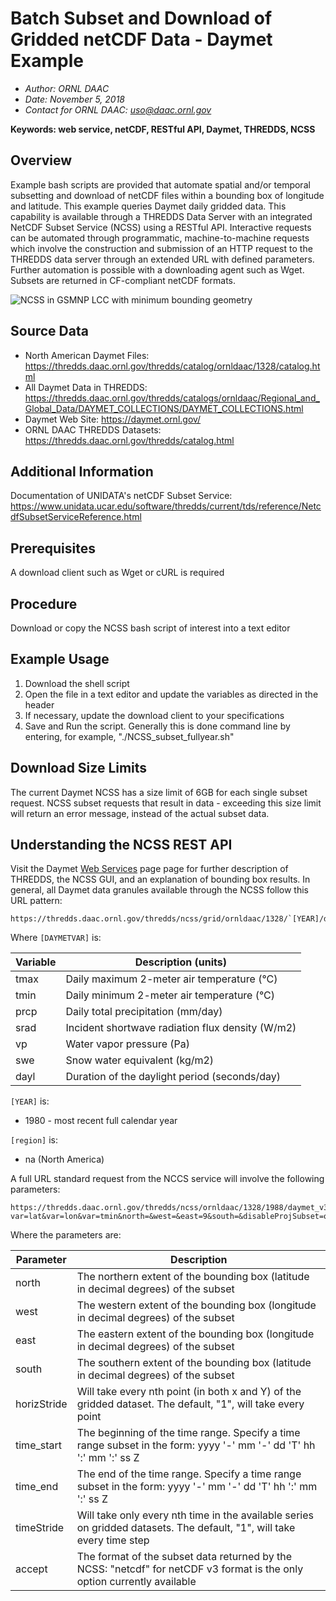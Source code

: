 # Batch Subset and Download of Gridded netCDF Data - Daymet Example

- *Author: ORNL DAAC*
- *Date: November 5, 2018*
- *Contact for ORNL DAAC: uso@daac.ornl.gov*

**Keywords: web service, netCDF, RESTful API, Daymet, THREDDS, NCSS**

## Overview

Example bash scripts are provided that automate spatial and/or temporal subsetting and download of netCDF files within a bounding box of longitude and latitude. This example queries Daymet daily gridded data. This capability is available through a THREDDS Data Server with an integrated NetCDF Subset Service (NCSS) using a RESTful API. Interactive requests can be automated through programmatic, machine-to-machine requests which involve the construction and submission of an HTTP request to the THREDDS data server through an extended URL with defined parameters. Further automation is possible with a downloading agent such as Wget. Subsets are returned in CF-compliant netCDF formats.

![NCSS in GSMNP LCC with minimum bounding geometry](NCSS_GSMNP_LCCboundingbox_withMinimumBoundingGeometry.png)

## Source Data

- North American Daymet Files: https://thredds.daac.ornl.gov/thredds/catalog/ornldaac/1328/catalog.html
- All Daymet Data in THREDDS: https://thredds.daac.ornl.gov/thredds/catalogs/ornldaac/Regional_and_Global_Data/DAYMET_COLLECTIONS/DAYMET_COLLECTIONS.html
- Daymet Web Site: https://daymet.ornl.gov/
- ORNL DAAC THREDDS Datasets: https://thredds.daac.ornl.gov/thredds/catalog.html

## Additional Information

Documentation of UNIDATA's netCDF Subset Service: https://www.unidata.ucar.edu/software/thredds/current/tds/reference/NetcdfSubsetServiceReference.html

## Prerequisites

A download client such as Wget or cURL is required

## Procedure

Download or copy the NCSS bash script of interest into a text editor

## Example Usage

1. Download the shell script
2. Open the file in a text editor and update the variables as directed in the header
3. If necessary, update the download client to your specifications
4. Save and Run the script. Generally this is done command line by entering, for example, "./NCSS_subset_fullyear.sh"

## Download Size Limits

The current Daymet NCSS has a size limit of 6GB for each single subset request. NCSS subset requests that result in data - exceeding this size limit will return an error message, instead of the actual subset data.

## Understanding the NCSS REST API

Visit the Daymet [Web Services](https://daymet.ornl.gov/web_services) page page for further description of THREDDS, the NCSS GUI, and an explanation of bounding box results. In general, all Daymet data granules available through the NCSS follow this URL pattern:

    https://thredds.daac.ornl.gov/thredds/ncss/grid/ornldaac/1328/`[YEAR]/daymet_v3_[DAYMETVAR]_[YEAR]_[region].nc4

Where `[DAYMETVAR]` is:

| Variable | Description (units) |
| ---- | ---- |
| tmax | Daily maximum 2-meter air temperature (°C) |
| tmin | Daily minimum 2-meter air temperature (°C) |
| prcp | Daily total precipitation (mm/day) |
| srad | Incident shortwave radiation flux density (W/m2) |
| vp   | Water vapor pressure (Pa) |
| swe  | Snow water equivalent (kg/m2) |
| dayl | Duration of the daylight period (seconds/day) |

`[YEAR]` is:

- 1980 - most recent full calendar year

`[region]` is:

- na (North America)

A full URL standard request from the NCCS service will involve the following parameters:

    https://thredds.daac.ornl.gov/thredds/ncss/ornldaac/1328/1988/daymet_v3_[DAYMETVAR]_[YEAR]_[region].nc4?var=lat&var=lon&var=tmin&north=&west=&east=9&south=&disableProjSubset=on&horizStride=1&time_start=Z&time_end=&timeStride=&accept=netcdf

Where the parameters are:

| Parameter | Description |
| ----- | ----- |
| north | The northern extent of the bounding box (latitude in decimal degrees) of the subset |
| west | The western extent of the bounding box (longitude in decimal degrees) of the subset |
| east | The eastern extent of the bounding box (longitude in decimal degrees) of the subset |
| south | The southern extent of the bounding box (latitude in decimal degrees) of the subset |
| horizStride | Will take every nth point (in both x and Y) of the gridded dataset. The default, "1", will take every point |
| time_start | The beginning of the time range. Specify a time range subset in the form: yyyy '-' mm '-' dd 'T' hh ':' mm ':' ss Z |
| time_end | The end of the time range. Specify a time range subset in the form: yyyy '-' mm '-' dd 'T' hh ':' mm ':' ss Z |
| timeStride | Will take only every nth time in the available series on gridded datasets. The default, "1", will take every time step |
| accept | The format of the subset data returned by the NCSS: "netcdf" for netCDF v3 format is the only option currently available |